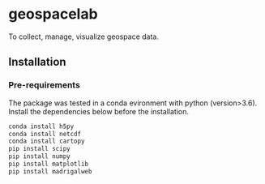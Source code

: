 # geospacelab
To collect, manage, visualize geospace data.

## Installation

### Pre-requirements
The package was tested in a conda evironment with python (version>3.6). Install the dependencies below before the installation. 

```sh
conda install h5py
conda install netcdf
conda install cartopy 
pip install scipy
pip install numpy
pip install matplotlib
pip install madrigalweb
```


